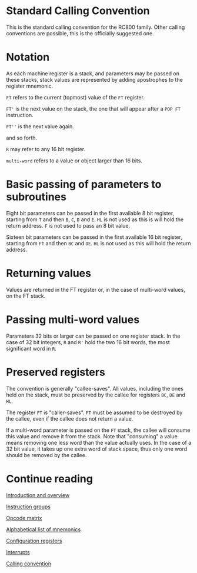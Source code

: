 # Standard Calling Convention

This is the standard calling convention for the RC800 family. Other calling conventions are possible, this is the officially suggested one.

# Notation

As each machine register is a stack, and parameters may be passed on these stacks, stack values are represented by adding apostrophes to the register mnemonic.

`FT` refers to the current (topmost) value of the `FT` register.

`FT'` is the next value on the stack, the one that will appear after a `POP FT` instruction.

`FT''` is the next value again.

and so forth.

`R` may refer to any 16 bit register.

`multi-word` refers to a value or object larger than 16 bits.

# Basic passing of parameters to subroutines

Eight bit parameters can be passed in the first available 8 bit register, starting from `T` and then `B`, `C`, `D` and `E`. `HL` is not used as this is will hold the return address. `F` is not used to pass an 8 bit value.

Sixteen bit parameters can be passed in the first available 16 bit register, starting from `FT` and then `BC` and `DE`. `HL` is not used as this will hold the return address.

# Returning values

Values are returned in the FT register or, in the case of multi-word values, on the FT stack.

# Passing multi-word values

Parameters 32 bits or larger can be passed on one register stack. In the case of 32 bit integers, `R` and `R'` hold the two 16 bit words, the most significant word in `R`.

# Preserved registers

The convention is generally "callee-saves". All values, including the ones held on the stack, must be preserved by the callee for registers `BC`, `DE` and `HL`.

The register `FT` is "caller-saves". `FT` must be assumed to be destroyed by the callee, even if the callee does not return a value.

If a multi-word parameter is passed on the `FT` stack, the callee will consume this value and remove it from the stack. Note that "consuming" a value means removing one less word than the value actually uses. In the case of a 32 bit value, it takes up one extra word of stack space, thus only one word should be removed by the callee.


# Continue reading
[Introduction and overview](Introduction.md)

[Instruction groups](InstructionGroups.md)

[Opcode matrix](OpcodeMatrix.md)

[Alphabetical list of mnemonics](AlphabeticalMnemonics.md)

[Configuration registers](ConfigurationRegisters.md)

[Interrupts](Interrupts.md)

[Calling convention](StandardCallingConvention.md)

